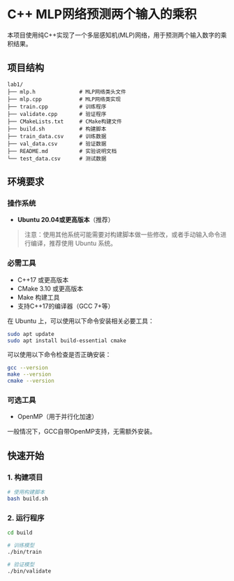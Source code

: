 # C++ MLP网络预测两个输入的乘积

本项目使用纯C++实现了一个多层感知机(MLP)网络，用于预测两个输入数字的乘积结果。

## 项目结构

```
lab1/
├── mlp.h              # MLP网络类头文件
├── mlp.cpp            # MLP网络类实现
├── train.cpp          # 训练程序
├── validate.cpp       # 验证程序
├── CMakeLists.txt     # CMake构建文件
├── build.sh           # 构建脚本
├── train_data.csv     # 训练数据
├── val_data.csv       # 验证数据
├── README.md          # 实验说明文档
└── test_data.csv      # 测试数据
```

## 环境要求

### 操作系统
- **Ubuntu 20.04或更高版本**（推荐）

> 注意：使用其他系统可能需要对构建脚本做一些修改，或者手动输入命令进行编译，推荐使用 Ubuntu 系统。

### 必需工具
- C++17 或更高版本
- CMake 3.10 或更高版本
- Make 构建工具
- 支持C++17的编译器（GCC 7+等）

在 Ubuntu 上，可以使用以下命令安装相关必要工具：

```bash
sudo apt update
sudo apt install build-essential cmake
```
可以使用以下命令检查是否正确安装：

```bash
gcc --version
make --version
cmake --version
```

### 可选工具
- OpenMP（用于并行化加速）

一般情况下，GCC自带OpenMP支持，无需额外安装。

## 快速开始

### 1. 构建项目

```bash
# 使用构建脚本
bash build.sh
```

### 2. 运行程序

```bash
cd build

# 训练模型
./bin/train

# 验证模型
./bin/validate
```
